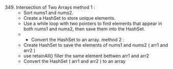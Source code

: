 349. Intersection of Two Arrays
     method 1 :
      - Sort nums1 and nums2.
      - Create a HashSet to store unique elements.
      - Use a while loop with two pointers to find elements that appear in both nums1 and nums2, then save them into the HashSet.
      - - Convert the HashSet to an array.
     method 2 :
     - Create HashSet to save the elements of nums1 and nums2 ( arr1 and arr2 ) 
     - use retainAll() filler the same element bettwen arr1 and arr2
     - Convert the HashSet ( arr1 and arr2 )  to an array 
